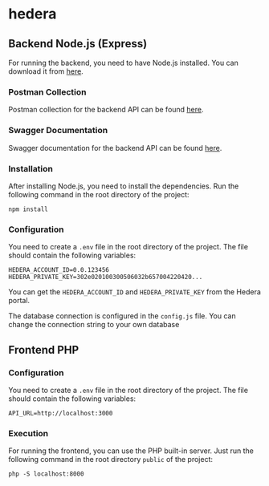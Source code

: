 # hedera

## Backend Node.js (Express)
For running the backend, you need to have Node.js installed. You can download it from [here](https://nodejs.org/en/download/).

### Postman Collection
Postman collection for the backend API can be found [here](https://www.postman.com/alexander15go/hereda-bacend).

### Swagger Documentation
Swagger documentation for the backend API can be found [here](https://7nrhakpbud.execute-api.us-east-1.amazonaws.com/v1/api-docs/).

### Installation
After installing Node.js, you need to install the dependencies. Run the following command in the root directory of the project:
```
npm install
```
### Configuration
You need to create a `.env` file in the root directory of the project. The file should contain the following variables:
```
HEDERA_ACCOUNT_ID=0.0.123456
HEDERA_PRIVATE_KEY=302e020100300506032b657004220420...
```
You can get the `HEDERA_ACCOUNT_ID` and `HEDERA_PRIVATE_KEY` from the Hedera
portal.

The database connection is configured in the `config.js` file. You can change the connection string to your own database



## Frontend PHP

### Configuration
You need to create a `.env` file in the root directory of the project. The file should contain the following variables:
```
API_URL=http://localhost:3000
```

### Execution
For running the frontend, you can use the PHP built-in server. Just run the following command in the root directory `public` of the project:
```
php -S localhost:8000
```
